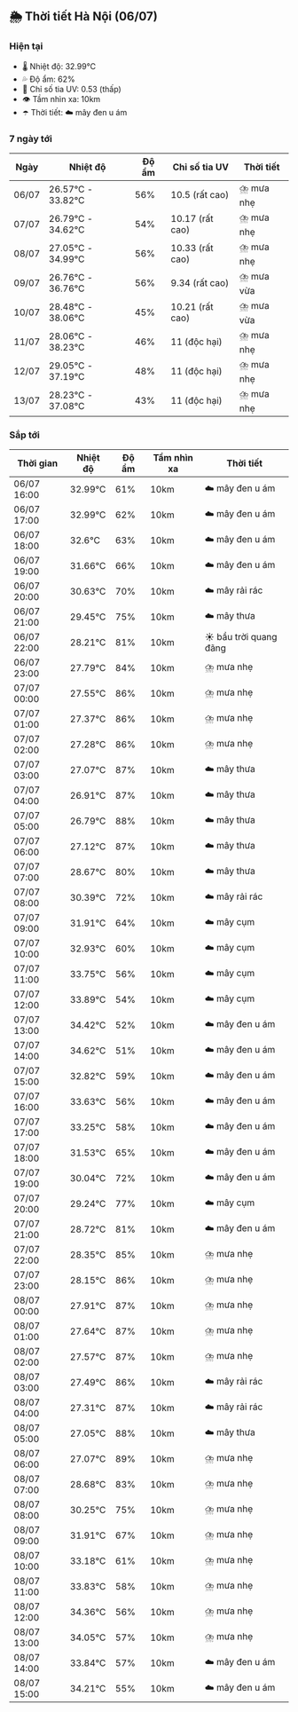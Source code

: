 ## 🌦️ Thời tiết Hà Nội (06/07)

### Hiện tại

- 🌡️ Nhiệt độ: 32.99℃
- 💦 Độ ẩm: 62%
- 🌟 Chỉ số tia UV: 0.53 (thấp)
- 👁️ Tầm nhìn xa: 10km
- ☂️ Thời tiết: ☁️ mây đen u ám

### 7 ngày tới

| Ngày | Nhiệt độ | Độ ẩm | Chỉ số tia UV | Thời tiết |
| --- | --- | --- | --- | --- |
| 06/07 | 26.57℃ - 33.82℃ | 56% | 10.5 (rất cao) | ⛈️ mưa nhẹ |
| 07/07 | 26.79℃ - 34.62℃ | 54% | 10.17 (rất cao) | ⛈️ mưa nhẹ |
| 08/07 | 27.05℃ - 34.99℃ | 56% | 10.33 (rất cao) | ⛈️ mưa nhẹ |
| 09/07 | 26.76℃ - 36.76℃ | 56% | 9.34 (rất cao) | ⛈️ mưa vừa |
| 10/07 | 28.48℃ - 38.06℃ | 45% | 10.21 (rất cao) | ⛈️ mưa vừa |
| 11/07 | 28.06℃ - 38.23℃ | 46% | 11 (độc hại) | ⛈️ mưa nhẹ |
| 12/07 | 29.05℃ - 37.19℃ | 48% | 11 (độc hại) | ⛈️ mưa nhẹ |
| 13/07 | 28.23℃ - 37.08℃ | 43% | 11 (độc hại) | ⛈️ mưa nhẹ |

### Sắp tới

| Thời gian | Nhiệt độ | Độ ẩm | Tầm nhìn xa | Thời tiết |
| --- | --- | --- | --- | --- |
| 06/07 16:00 | 32.99℃ | 61% | 10km | ☁️ mây đen u ám |
| 06/07 17:00 | 32.99℃ | 62% | 10km | ☁️ mây đen u ám |
| 06/07 18:00 | 32.6℃ | 63% | 10km | ☁️ mây đen u ám |
| 06/07 19:00 | 31.66℃ | 66% | 10km | ☁️ mây đen u ám |
| 06/07 20:00 | 30.63℃ | 70% | 10km | ☁️ mây rải rác |
| 06/07 21:00 | 29.45℃ | 75% | 10km | ☁️ mây thưa |
| 06/07 22:00 | 28.21℃ | 81% | 10km | ☀️ bầu trời quang đãng |
| 06/07 23:00 | 27.79℃ | 84% | 10km | ⛈️ mưa nhẹ |
| 07/07 00:00 | 27.55℃ | 86% | 10km | ⛈️ mưa nhẹ |
| 07/07 01:00 | 27.37℃ | 86% | 10km | ⛈️ mưa nhẹ |
| 07/07 02:00 | 27.28℃ | 86% | 10km | ⛈️ mưa nhẹ |
| 07/07 03:00 | 27.07℃ | 87% | 10km | ☁️ mây thưa |
| 07/07 04:00 | 26.91℃ | 87% | 10km | ☁️ mây thưa |
| 07/07 05:00 | 26.79℃ | 88% | 10km | ☁️ mây thưa |
| 07/07 06:00 | 27.12℃ | 87% | 10km | ☁️ mây thưa |
| 07/07 07:00 | 28.67℃ | 80% | 10km | ☁️ mây thưa |
| 07/07 08:00 | 30.39℃ | 72% | 10km | ☁️ mây rải rác |
| 07/07 09:00 | 31.91℃ | 64% | 10km | ☁️ mây cụm |
| 07/07 10:00 | 32.93℃ | 60% | 10km | ☁️ mây cụm |
| 07/07 11:00 | 33.75℃ | 56% | 10km | ☁️ mây cụm |
| 07/07 12:00 | 33.89℃ | 54% | 10km | ☁️ mây cụm |
| 07/07 13:00 | 34.42℃ | 52% | 10km | ☁️ mây đen u ám |
| 07/07 14:00 | 34.62℃ | 51% | 10km | ☁️ mây đen u ám |
| 07/07 15:00 | 32.82℃ | 59% | 10km | ☁️ mây đen u ám |
| 07/07 16:00 | 33.63℃ | 56% | 10km | ☁️ mây đen u ám |
| 07/07 17:00 | 33.25℃ | 58% | 10km | ☁️ mây đen u ám |
| 07/07 18:00 | 31.53℃ | 65% | 10km | ☁️ mây đen u ám |
| 07/07 19:00 | 30.04℃ | 72% | 10km | ☁️ mây đen u ám |
| 07/07 20:00 | 29.24℃ | 77% | 10km | ☁️ mây cụm |
| 07/07 21:00 | 28.72℃ | 81% | 10km | ☁️ mây đen u ám |
| 07/07 22:00 | 28.35℃ | 85% | 10km | ⛈️ mưa nhẹ |
| 07/07 23:00 | 28.15℃ | 86% | 10km | ⛈️ mưa nhẹ |
| 08/07 00:00 | 27.91℃ | 87% | 10km | ⛈️ mưa nhẹ |
| 08/07 01:00 | 27.64℃ | 87% | 10km | ⛈️ mưa nhẹ |
| 08/07 02:00 | 27.57℃ | 87% | 10km | ⛈️ mưa nhẹ |
| 08/07 03:00 | 27.49℃ | 86% | 10km | ☁️ mây rải rác |
| 08/07 04:00 | 27.31℃ | 87% | 10km | ☁️ mây rải rác |
| 08/07 05:00 | 27.05℃ | 88% | 10km | ☁️ mây thưa |
| 08/07 06:00 | 27.07℃ | 89% | 10km | ⛈️ mưa nhẹ |
| 08/07 07:00 | 28.68℃ | 83% | 10km | ⛈️ mưa nhẹ |
| 08/07 08:00 | 30.25℃ | 75% | 10km | ⛈️ mưa nhẹ |
| 08/07 09:00 | 31.91℃ | 67% | 10km | ⛈️ mưa nhẹ |
| 08/07 10:00 | 33.18℃ | 61% | 10km | ⛈️ mưa nhẹ |
| 08/07 11:00 | 33.83℃ | 58% | 10km | ⛈️ mưa nhẹ |
| 08/07 12:00 | 34.36℃ | 56% | 10km | ⛈️ mưa nhẹ |
| 08/07 13:00 | 34.05℃ | 57% | 10km | ⛈️ mưa nhẹ |
| 08/07 14:00 | 33.84℃ | 57% | 10km | ☁️ mây đen u ám |
| 08/07 15:00 | 34.21℃ | 55% | 10km | ☁️ mây đen u ám |
